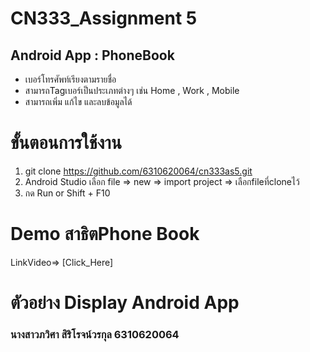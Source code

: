 # CN333_Assignment 5

## Android App : PhoneBook
- เบอร์โทรศัพท์เรียงตามรายชื่อ
- สามารถTagเบอร์เป็นประเภทต่างๆ เช่น Home , Work , Mobile
- สามารถเพิ่ม แก้ไข และลบข้อมูลได้

# ขั้นตอนการใช้งาน
1. git clone https://github.com/6310620064/cn333as5.git
2. Android Studio เลือก file => new => import project => เลือกfileที่cloneไว้
3. กด Run or Shift + F10

# Demo สาธิตPhone Book
LinkVideo=> [Click_Here]

# ตัวอย่าง Display Android App


### นางสาวภวิศา สิริโรจน์วรกุล 6310620064
